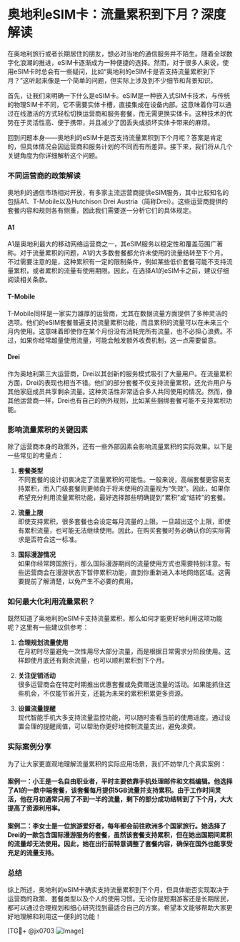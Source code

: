 # 奥地利eSIM卡：流量累积到下月？深度解读

在奥地利旅行或者长期居住的朋友，想必对当地的通信服务并不陌生。随着全球数字化浪潮的推进，eSIM卡逐渐成为一种便捷的选择。然而，对于很多人来说，使用eSIM卡时总会有一些疑问，比如“奥地利的eSIM卡是否支持流量累积到下月？”这听起来像是一个简单的问题，但实际上涉及到不少细节和背景知识。

首先，让我们来明确一下什么是eSIM卡。eSIM是一种嵌入式SIM卡技术，与传统的物理SIM卡不同，它不需要实体卡槽，直接集成在设备内部。这意味着你可以通过在线激活的方式轻松切换运营商和服务套餐，而无需更换实体卡。这种技术的优势在于灵活性高、便于携带，并且减少了因丢失或损坏实体卡带来的麻烦。

回到问题本身——奥地利的eSIM卡是否支持流量累积到下个月呢？答案是肯定的，但具体情况会因运营商和服务计划的不同而有所差异。接下来，我们将从几个关键角度为你详细解析这个问题。

### 不同运营商的政策解读

奥地利的通信市场相对开放，有多家主流运营商提供eSIM服务，其中比较知名的包括A1、T-Mobile以及Hutchison Drei Austria（简称Drei）。这些运营商提供的套餐内容和规则各有侧重，因此我们需要逐一分析它们的具体规定。

#### A1
A1是奥地利最大的移动网络运营商之一，其eSIM服务以稳定性和覆盖范围广著称。对于流量累积的问题，A1的大多数套餐都允许未使用的流量结转至下个月。不过需要注意的是，这种累积有一定的限制条件，例如某些低价套餐可能不支持流量累积，或者累积的流量有使用期限。因此，在选择A1的eSIM卡之前，建议仔细阅读相关条款。

#### T-Mobile
T-Mobile同样是一家实力雄厚的运营商，尤其在数据流量方面提供了多种灵活的选项。他们的eSIM套餐普遍支持流量累积功能，而且累积的流量可以在未来三个月内使用。这意味着即使你在某个月份没有消耗完所有流量，也不必担心浪费。不过，如果你经常超量使用流量，可能会触发额外收费机制，这一点需要留意。

#### Drei
作为奥地利第三大运营商，Drei以其创新的服务模式吸引了大量用户。在流量累积方面，Drei的表现也相当不错。他们的部分套餐不仅支持流量累积，还允许用户与其他家庭成员共享剩余流量。这种灵活性非常适合多人共同使用的情况。然而，像其他运营商一样，Drei也有自己的例外规则，比如某些捆绑套餐可能不支持累积功能。

### 影响流量累积的关键因素

除了运营商本身的政策外，还有一些外部因素会影响流量累积的实际效果。以下是一些常见的考量点：

1. **套餐类型**  
   不同套餐的设计初衷决定了流量累积的可能性。一般来说，高端套餐更容易支持累积，而入门级套餐则更倾向于将未使用的流量视为“失效”。因此，如果你希望充分利用流量累积功能，最好选择那些明确提到“累积”或“结转”的套餐。

2. **流量上限**  
   即使支持累积，很多套餐也会设定每月流量的上限。一旦超出这个上限，即使有累积流量，也可能无法继续使用。因此，在购买套餐时务必确认你的实际需求是否符合这一标准。

3. **国际漫游情况**  
   如果你经常跨国旅行，那么国际漫游期间的流量使用方式也需要特别注意。有些运营商会在漫游状态下暂停累积功能，直到你重新进入本地网络区域。这需要提前了解清楚，以免产生不必要的费用。

### 如何最大化利用流量累积？

既然知道了奥地利的eSIM卡支持流量累积，那么如何才能更好地利用这项功能呢？这里有一些建议供参考：

1. **合理规划流量使用**  
   在月初时尽量避免一次性用尽大部分流量，而是根据日常需求分阶段使用。这样即使月底还有剩余流量，也可以顺利累积到下个月。

2. **关注促销活动**  
   很多运营商会在特定时期推出优惠套餐或免费赠送流量的活动。如果能抓住这些机会，不仅能节省开支，还能为未来的累积积累更多资源。

3. **设置流量提醒**  
   现代智能手机大多支持流量监控功能，可以随时查看当前的使用进度。通过设置合理的提醒阈值，可以帮助你更好地控制流量支出，避免浪费。

### 实际案例分享

为了让大家更直观地理解流量累积的实际应用场景，我们不妨举几个真实案例：

#### 案例一：小王是一名自由职业者，平时主要依靠手机处理邮件和文档编辑。他选择了A1的一款中端套餐，该套餐每月提供5GB流量并支持累积。由于工作时间灵活，他在月初通常只用了不到一半的流量，剩下的部分成功结转到了下个月，大大提高了资源利用率。

#### 案例二：李女士是一位旅游爱好者，每年都会前往欧洲多个国家旅行。她选择了Drei的一款包含国际漫游服务的套餐，虽然该套餐支持累积，但在她出国期间累积的流量却无法使用。因此，她在出行前特意调整了套餐内容，确保在国外也能享受充足的流量支持。

### 总结

综上所述，奥地利的eSIM卡确实支持流量累积到下个月，但具体能否实现取决于运营商的政策、套餐类型以及个人的使用习惯。无论你是短期游客还是长期居民，都可以通过合理规划和细心研究找到最适合自己的方案。希望本文能够帮助大家更好地理解和利用这一便利的功能！

[TG💪+ @jx0703 ![Image](https://github.com/user-attachments/assets/dbca1d08-cadb-493c-b0ec-ad6f7a83f270)]